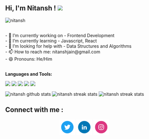 ## Hi, I'm Nitansh ! <img src="https://raw.githubusercontent.com/MartinHeinz/MartinHeinz/master/wave.gif" width="30px">

<p align="left"> <img src="https://komarev.com/ghpvc/?username=nitanshjain" alt="nitansh" /> </p>

<br>
-   🔭 I’m currently working on - Frontend Development
<br>
-   🌱 I’m currently learning - Javascript, React
<br>
-   🤔 I’m looking for help with - Data Structures and Algorithms
<br>
-   📫 How to reach me: nitanshjain@gmail.com
<br>
-   😄 Pronouns: He/Him
<br>
<br>

**Languages and Tools:**  

<code><img height="40" src="https://img.shields.io/badge/CSS-239120?&style=for-the-badge&logo=css3&logoColor=white"></code>
<code><img height="40" src="https://img.shields.io/badge/HTML5-E34F26?style=for-the-badge&logo=html5&logoColor=white"></code>
<code><img height="40" src="https://img.shields.io/badge/JavaScript-F7DF1E?style=for-the-badge&logo=javascript&logoColor=black"></code>
<code><img height="40" src="https://img.shields.io/badge/C%2B%2B-00599C?style=for-the-badge&logo=c%2B%2B&logoColor=white"></code>
<code><img height="40" src="https://img.shields.io/badge/React-20232A?style=for-the-badge&logo=react&logoColor=61DAFB"></code>

<img alt="nitansh github stats" width="50%" src="https://github-readme-stats.vercel.app/api?username=nitanshjain&count_private=true&include_all_commits=true&theme=tokyonight">

<img alt="nitansh streak stats" width="50%" src="https://github-readme-streak-stats.herokuapp.com/?user=nitanshjain&theme=tokyonight">

<img alt="nitansh streak stats" width="100%" src="https://github-readme-stats.vercel.app/api/top-langs/?username=nitanshjain&theme=tokyonight">


<!-- ![Nitansh's GitHub Stats](https://github-readme-stats.vercel.app/api?username=nitanshjain&count_private=true&include_all_commits=true&theme=tokyonight)

![GitHub streak stats](https://github-readme-streak-stats.herokuapp.com/?user=nitanshjain&theme=tokyonight)

![Top Langs](https://github-readme-stats.vercel.app/api/top-langs/?username=nitanshjain&theme=tokyonight) -->

## Connect with me :
<p align="center">
<a href="https://twitter.com/JainNitansh"><img width=50 src="https://github.com/aritraroy/social-icons/blob/master/twitter-icon.png?raw=true"></a>
<a href="https://www.linkedin.com/in/nitansh-jain-5ab1701b8/"><img width=50 src="https://github.com/aritraroy/social-icons/blob/master/linkedin-icon.png?raw=true"></a>
<a href="https://www.instagram.com/nitanshjain_3004/"><img src="https://github.com/aritraroy/social-icons/blob/master/instagram-icon.png?raw=true" width="50"></a>
</p>
